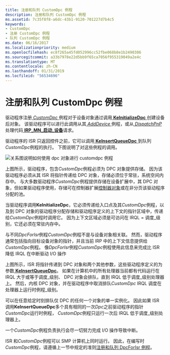 ```yaml
---
title: 注册和队列 CustomDpc 例程
description: 注册和队列 CustomDpc 例程
ms.assetid: 7c35f8f8-a6dc-43b1-9120-701227d7b4c5
keywords:
- CustomDpc
- 注册 CustomDpc 例程
- 队列 CustomDpc 例程
ms.date: 06/16/2017
ms.localizationpriority: medium
ms.openlocfilehash: ec8f265a45fd052996cc52fbe068b8e1b2490306
ms.sourcegitcommit: a33b7978e22d5bb9f65ca7056f955319049a2e4c
ms.translationtype: MT
ms.contentlocale: zh-CN
ms.lasthandoff: 01/31/2019
ms.locfileid: "56534696"
---
```

# <a name="registering-and-queuing-a-customdpc-routine"></a>注册和队列 CustomDpc 例程





驱动程序注册[ *CustomDpc* ](https://msdn.microsoft.com/library/windows/hardware/ff542972)例程对于设备对象通过调用[ **KeInitializeDpc** ](https://msdn.microsoft.com/library/windows/hardware/ff552130)创建设备后对象。 该驱动程序可以进行此调用从其[ *AddDevice* ](https://msdn.microsoft.com/library/windows/hardware/ff540521)例程，或从[ *DispatchPnP* ](https://docs.microsoft.com/windows-hardware/drivers/ddi/content/wdm/nc-wdm-driver_dispatch)处理代码[ **IRP\_MN\_启动\_设备**](https://msdn.microsoft.com/library/windows/hardware/ff551749)请求。

驱动程序的 ISR 只返回控件之前，它可以调用[ **KeInsertQueueDpc** ](https://msdn.microsoft.com/library/windows/hardware/ff552185)到队列*CustomDpc*例程的执行。 下图说明了对这些例程的调用。

![关系图说明如何使用 dpc 对象进行 customdpc 例程](images/3cstmdpc.png)

上图所示，驱动程序，包含*CustomDpc*例程必须为 DPC 对象提供存储。 因为该驱动程序必须从其 ISR 将指针传递给 DPC 对象，存储必须位于常驻，系统空间内存中。 与大多数驱动程序*CustomDpc*例程提供存储在设备扩展中，其 DPC 对象，但如果驱动程序使用，存储可在控制器扩展[控制器对象](using-controller-objects.md)或在非分页该驱动程序分配的池。

当驱动程序调用**KeInitializeDpc**，它必须传递给入口点及其*CustomDpc*例程，以及到 DPC 对象的驱动程序分配存储和驱动程序定义的上下文的指针区域中，传递给*CustomDpc*例程时调用它。 因为上下文区域必须是可访问在 IRQL = 调度\_级别，它还必须在常驻内存中。

与不同*DpcForIsr*例程*CustomDpc*例程不是与设备对象相关联。 然而，驱动程序通常包括指向目标设备对象的指针，并且当前 IRP 中的上下文信息提供给*CustomDpc*例程。 像*DpcForIsr*例程*CustomDpc*例程使用此信息来完成比 ISR 降低 IRQL 在中断驱动 I/O 操作

上图所示，ISR 将指针传递到 DPC 对象和两个其他参数，这些驱动程序定义的为参数[ **KeInsertQueueDpc**](https://msdn.microsoft.com/library/windows/hardware/ff552185)。 如果在计算机中的所有处理器当前都有代码运行在 IRQL 大于或等于调度\_级别、 DPC 对象会排队，直到 IRQL 低于调度\_级别处理器上。 然后，内核 DPC 对象，并在驱动程序中取消排队*CustomDpc* IRQL 调度在处理器上运行时例程\_级别。

可以在任意给定时刻排队仅 DPC 的任何一个对象的单一实例化。 因此如果 ISR 调用**KeInsertQueueDpc**多个具有相同的一次*Dpc*之前驱动程序的指针*CustomDpc*运行时例程， *CustomDpc*例程只运行一次后 IRQL 低于调度\_级别处理器上。

一个*CustomDpc*例程负责执行会尽一切努力完成 I/O 操作导致中断。

ISR 和*CustomDpc*例程可以 SMP 计算机上同时运行。 因此，在编写时*CustomDpc*例程，请遵循上一节中规定的准则[注册和队列 DpcForIsr 例程](registering-and-queuing-a-dpcforisr-routine.md)。

 

 




